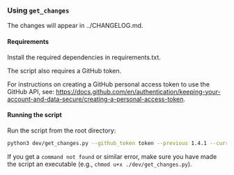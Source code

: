 ### Using `get_changes`

The changes will appear in ../CHANGELOG.md.

#### Requirements

Install the required dependencies in requirements.txt.

The script also requires a GitHub token.

For instructions on creating a GitHub personal access token to use the GitHub API,
see: https://docs.github.com/en/authentication/keeping-your-account-and-data-secure/creating-a-personal-access-token.

#### Running the script

Run the script from the root directory: 

```sh
python3 dev/get_changes.py --github_token token --previous 1.4.1 --current 1.5.0
```

If you get a `command not found` or similar error, make sure you have made the 
script an executable (e.g., `chmod u+x ./dev/get_changes.py`).
